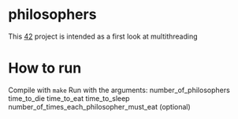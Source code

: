 # philosophers
This [42](https://42.fr/en/homepage/) project is intended as a first look at multithreading

# How to run
Compile with `make` 
Run with the arguments:
	number_of_philosophers	
	time_to_die 
	time_to_eat
	time_to_sleep
	number_of_times_each_philosopher_must_eat (optional)
